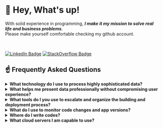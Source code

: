 # 👋 Hey, What's up!

With solid experience in programming, **_I make it my mission to solve real life and business problems_**.
<br>Please make yourself comfortable checking my github account.

<!-- Want to know more about me? [Check out my website.](https://reamonsumapig.dev/) -->
<br><br>
[![LinkedIn Badge](https://img.shields.io/badge/LinkedIn-Profile-informational?style=flat&logo=linkedin&logoColor=0D76A8&color=0D76A8)](https://www.linkedin.com/in/braydon-coyer/)
[![StackOverflow Badge](https://img.shields.io/badge/StackOverflow-Profile-informational?style=flat&logo=stackOverflow&logoColor=orange&color=orange)](https://stackoverflow.com/users/5531941/reamon-c-sumapig)
<br>

## ☝️ Frequently Asked Questions
<details>
<summary><strong>What technology do I use to process highly sophisticated data?</strong></summary>
<ul>
  <li><a href="https://www.python.org/">Python</a></li>
  <li><a href="https://www.djangoproject.com/">Django</a></li>
  <li><a href="https://www.django-rest-framework.org/">Django Rest Framework</a></li>
  <li><a href="https://www.postgresql.org/">Postgres</a></li>
  <li><a href="https://docs.celeryq.dev/en/stable/django/first-steps-with-django.html">Celery</a></li>
  <li><a href="https://redis.io/">Redis</a></li>
  <li><a href="https://pandas.pydata.org//">Pandas</a></li>
</ul> 
</details>

<details>
<summary><strong>What helps me present data professionally without compromising user experience?</strong></summary>
<ul>
  <li><a target="_blank" href="https://quasar.dev/">Quasar</a></li>
  <li><a target="_blank" href="https://vuejs.org/">VueJS</a></li>
  <li><a target="_blank" href="https://nuxtjs.org/">NuxtJS</a></li>
  <li><a target="_blank" href="https://www.npmjs.com/">NPM</a></li>
  <li><a target="_blank" href="https://nodejs.org/en/">NodeJS</a></li>
  <li><a target="_blank" href="https://angularjs.org/">AngularJs</a></li>
  <li><a target="_blank" href="https://www.javascript.com/">Javascript</a></li>
  <li><a target="_blank" href="https://getbootstrap.com/">Bootstrap4</a></li>
  <li><a target="_blank" href="https://en.wikipedia.org/wiki/CSS">CSS</a></li>
</ul> 
</details>

<details>
<summary><strong>What tools do I you use to escalate and organize the building and deployment process? </strong></summary>
<ul>
  <li><a target="_blank" href="https://www.docker.com/">Docker</a></li>
  <li><a target="_blank" href="https://docs.docker.com/compose/">Docker-Compose</a></li>
  <li><a target="_blank" href="https://www.nginx.com/">Nginx</a></li>
  <li><a target="_blank" href="http://supervisord.org/">Supervisord</a></li>
  <li><a target="_blank" href="https://www.fabfile.org/installing.html">Fabric</a></li>
  <li><a target="_blank" href="https://kubernetes.io/">Kubernetes</a></li>
  <li><a target="_blank" href="https://circleci.com/">Circleci</a></li>
</ul>
</details>

<details>
<summary><strong>What do I use to monitor code changes and app versions?</strong></summary>
<ul>
  <li><a target="_blank" href="https://github.com/">Github</a></li>
  <li><a target="_blank" href="https://bitbucket.org/product/">Bitbucket</a></li>
</ul>
</details>

<details>
<summary><strong>Where do I write codes?</strong></summary>
<ul>
  <li><a target="_blank" href="https://visualstudio.microsoft.com/">Visual Studio</a></li>
  <li><a target="_blank" href="https://www.vim.org/">Vim</a></li>
  <li><a target="_blank" href="https://help.gnome.org/users/gedit/stable/">Gedit</a></li>
</ul>
</details>

<details>
<summary><strong>What cloud servers I am capable to use?</strong></summary>
<ul>
  <li><a target="_blank" href="https://cloud.google.com/">Google Cloud</a></li>
  <li><a target="_blank" href="https://www.digitalocean.com/">Digital Ocean</a></li>
  <li><a target="_blank" href="https://aws.amazon.com/">Amazon Web Services</a></li>
  <li><a target="_blank" href="https://www.heroku.com/">Heroku</a></li>
</ul>
</details>
